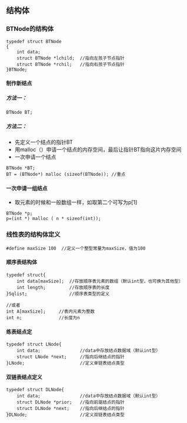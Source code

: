 
## 结构体
### BTNode的结构体
```
typedef struct BTNode
{
    int data;
    struct BTNode *lchild;  //指向左孩子节点指针
    struct BTNode *rchil;   //指向右孩子节点指针
}BTNode;
```

#### 制作新结点
##### 方法一：
```
BTNode BT;
```

##### 方法二：
*   先定义一个结点的指针BT
*   用malloc（）申请一个结点的内存空间，最后让指针BT指向这片内存空间
*   一次申请一个结点

```
BTNode *BT; 
BT = (BTNode*) malloc (sizeof(BTNode)); //重点
```

#### 一次申请一组结点

* 取元素的时候和一般数组一样，如取第二个可写为p[1]

```
BTNode *p;
p=(int *) malloc ( n * sizeof(int));
```
 
### 线性表的结构体定义

```
#define maxSize 100  //定义一个整型常量为maxSize，值为100
```
#### 顺序表结构体
```
typedef struct{
    int data[maxSize];  //存放顺序表元素的数组（默认int型，也可换为其他型）
    int length;         //存放顺序表的长度
}Sqlist;                //顺序表类型的定义

//或者
int A[maxSize];     //表内元素为整数
int n;              //长度为n

```

#### 练表结点定

```
typedef struct LNode{   
    int data;               //data中存放结点数据域（默认int型）
    struct LNode *next;     //指向后继结点的指针
}LNode;                     //定义单链表结点类型
```

#### 双链表结点定义

```
typedef struct DLNode{
    int data;               //data中存放结点数据域（默认int型）
    struct DLNode *prior;   //指向前驱结点的指针
    struct DLNode *next;    //指向后继结点的指针
}DLNode;                    //定义双链表结点类型
```


